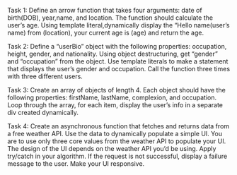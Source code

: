 Task 1: Define an arrow function that takes four arguments: date of birth(DOB), year,name, and location. The function should calculate the user’s age. Using template literal,dynamically display the “Hello name(user’s name) from (location), your current age is (age) and return the age.

Task 2: Define a “userBio” object with the following properties: occupation, height, gender, and nationality. Using object destructuring, get “gender” and “occupation” from the object.  Use template literals to make a statement that displays the user’s gender and occupation. Call the function three times with three different users.

Task 3: Create an array of objects of length 4. Each object should have the following properties: firstName, lastName, complexion, and occupation. Loop through the array, for each item, display the user’s info in a separate div created dynamically.

Task 4: Create an asynchronous function that fetches and returns data from a free weather API. Use the data to dynamically populate a simple UI. You are to use only three core values from the weather API to populate your UI. The design of the UI depends on the weather API you’d be using. Apply try/catch in your algorithm. If the request is not successful, display a failure message to the user. Make your UI responsive.
